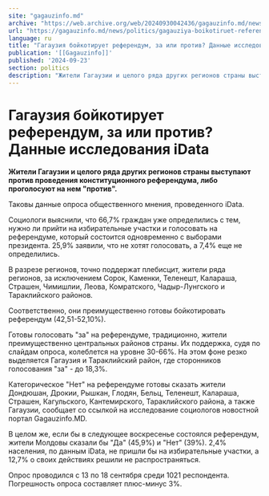 ```yaml
---
site: "gagauzinfo.md"
archive: "https://web.archive.org/web/20240930042436/gagauzinfo.md/news/politics/gagauziya-boikotiruet-referendum-za-ili-protiv-dannie-issledovaniya-idata"
url: "https://gagauzinfo.md/news/politics/gagauziya-boikotiruet-referendum-za-ili-protiv-dannie-issledovaniya-idata"
language: ru
title: "Гагаузия бойкотирует референдум, за или против? Данные исследования iData"
publication: '[[Gagauzinfo]]'
published: '2024-09-23'
section: politics
description: "Жители Гагаузии и целого ряда других регионов страны выступают против проведения конституционного референдума, либо проголосуют на нем \"против\"."
---
```


# Гагаузия бойкотирует референдум, за или против? Данные исследования iData

**Жители Гагаузии и целого ряда других регионов страны выступают против проведения конституционного референдума, либо проголосуют на нем "против".**

Таковы данные опроса общественного мнения, проведенного iData.

Социологи выяснили, что 66,7% граждан уже определились с тем, нужно ли прийти на избирательные участки и голосовать на референдуме, который состоится одновременно с выборами президента. 25,9% заявили, что не хотят голосовать, а 7,4% еще не определились.

В разрезе регионов, точно поддержат плебисцит, жители ряда регионов, за исключением Сорок, Каменки, Теленешт, Калараша, Страшен, Чимишлии, Леова, Комратского, Чадыр-Лунгского и Тараклийского районов.

Соответственно, они преимущественно готовы бойкотировать референдум (42,51-52,10%).

Готовы голосовать "за" на референдуме, традиционно, жители преимущественно центральных районов страны. Их поддержка, судя по слайдам опроса, колеблется на уровне 30-66%. На этом фоне резко выделяется Гагаузия и Тараклийский район, где сторонников голосования "за" - до 18,3%.

Категорическое "Нет" на референдуме готовы сказать жители Дондюшан, Дрокии, Рышкан, Глодян, Бельц, Теленешт, Калараша, Страшен, Кагульского, Кантемирского, Тараклийского района, а также Гагаузии, сообщает со ссылкой на исследование социологов новостной портал Gagauzinfo.MD.

В целом же, если бы в следующее воскресенье состоялся референдум, жители Молдовы сказали бы "Да" (45,9%) и "Нет" (39%). 2,4% населения, по данным iData, не пришли бы на избирательные участки, а 12,7% о своих действиях решили не распространяться.

Опрос проводился с 13 по 18 сентября среди 1021 респондента. Погрешность опроса составляет плюс-минус 3%.